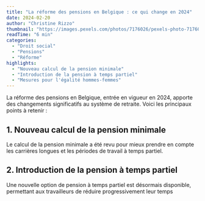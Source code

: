 ```yaml
---
title: "La réforme des pensions en Belgique : ce qui change en 2024"
date: 2024-02-20
author: "Christine Rizzo"
thumbnail: "https://images.pexels.com/photos/7176026/pexels-photo-7176026.jpeg"
readTime: "6 min"
categories:
  - "Droit social"
  - "Pensions"
  - "Réforme"
highlights:
  - "Nouveau calcul de la pension minimale"
  - "Introduction de la pension à temps partiel"
  - "Mesures pour l'égalité hommes-femmes"
---
```


La réforme des pensions en Belgique, entrée en vigueur en 2024, apporte des changements significatifs au système de retraite. Voici les principaux points à retenir :

## 1. Nouveau calcul de la pension minimale

Le calcul de la pension minimale a été revu pour mieux prendre en compte les carrières longues et les périodes de travail à temps partiel.

## 2. Introduction de la pension à temps partiel

Une nouvelle option de pension à temps partiel est désormais disponible, permettant aux travailleurs de réduire progressivement leur temps